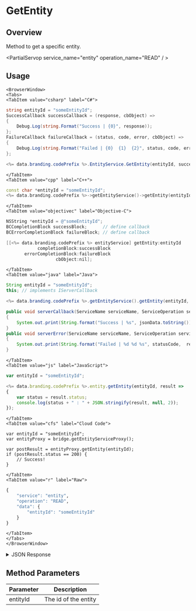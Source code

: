 # GetEntity
## Overview
Method to get a specific entity.

<PartialServop service_name="entity" operation_name="READ" / >

## Usage

```mdx-code-block
<BrowserWindow>
<Tabs>
<TabItem value="csharp" label="C#">
```

```csharp
string entityId = "someEntityId";
SuccessCallback successCallback = (response, cbObject) =>
{
    Debug.Log(string.Format("Success | {0}", response));
};
FailureCallback failureCallback = (status, code, error, cbObject) =>
{
    Debug.Log(string.Format("Failed | {0}  {1}  {2}", status, code, error));
};

<%= data.branding.codePrefix %>.EntityService.GetEntity(entityId, successCallback, failureCallback);
```

```mdx-code-block
</TabItem>
<TabItem value="cpp" label="C++">
```

```cpp
const char *entityId = "someEntityId";
<%= data.branding.codePrefix %>->getEntityService()->getEntity(entityId, this);
```

```mdx-code-block
</TabItem>
<TabItem value="objectivec" label="Objective-C">
```

```objectivec
NSString *entityId = @"someEntityId";
BCCompletionBlock successBlock;      // define callback
BCErrorCompletionBlock failureBlock; // define callback

[[<%= data.branding.codePrefix %> entityService] getEntity:entityId
            completionBlock:successBlock
       errorCompletionBlock:failureBlock
                   cbObject:nil];
```

```mdx-code-block
</TabItem>
<TabItem value="java" label="Java">
```

```java
String entityId = "someEntityId";
this; // implements IServerCallback

<%= data.branding.codePrefix %>.getEntityService().getEntity(entityId, this);

public void serverCallback(ServiceName serviceName, ServiceOperation serviceOperation, JSONObject jsonData)
{
    System.out.print(String.format("Success | %s", jsonData.toString()));
}
public void serverError(ServiceName serviceName, ServiceOperation serviceOperation, int statusCode, int reasonCode, String jsonError)
{
    System.out.print(String.format("Failed | %d %d %s", statusCode,  reasonCode, jsonError.toString()));
}
```

```mdx-code-block
</TabItem>
<TabItem value="js" label="JavaScript">
```

```javascript
var entityId = "someEntityId";

<%= data.branding.codePrefix %>.entity.getEntity(entityId, result =>
{
	var status = result.status;
	console.log(status + " : " + JSON.stringify(result, null, 2));
});
```

```mdx-code-block
</TabItem>
<TabItem value="cfs" label="Cloud Code">
```

```cfscript
var entityId = "someEntityId";
var entityProxy = bridge.getEntityServiceProxy();

var postResult = entityProxy.getEntity(entityId);
if (postResult.status == 200) {
    // Success!
}
```

```mdx-code-block
</TabItem>
<TabItem value="r" label="Raw">
```

```r
{
	"service": "entity",
	"operation": "READ",
	"data": {
		"entityId": "someEntityId"
	}
}
```

```mdx-code-block
</TabItem>
</Tabs>
</BrowserWindow>
```

<details>
<summary>JSON Response</summary>

```json
{
	"status": 200,
	"data": {
		"entityId": "113db68a-48ad-4fc9-9f44-5fd36fc6445f",
		"entityType": "person",
		"version": 1,
		"data": {
			"name": "john",
			"age": 30
		},
		"acl": {
			"other": 0
		},
		"createdAt": 1395943044322,
		"updatedAt": 1395943044322,
		"_serverTime": 1637946319239
	}
}
```
</details>

## Method Parameters
Parameter | Description
--------- | -----------
entityId | The id of the entity


